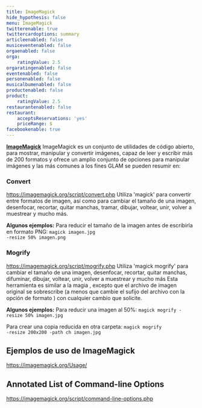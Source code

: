```yaml
---
title: ImageMagick
hide_hypothesis: false
menu: ImageMagick
twitterenable: true
twittercardoptions: summary
articleenabled: false
musiceventenabled: false
orgaenabled: false
orga:
    ratingValue: 2.5
orgaratingenabled: false
eventenabled: false
personenabled: false
musicalbumenabled: false
productenabled: false
product:
    ratingValue: 2.5
restaurantenabled: false
restaurant:
    acceptsReservations: 'yes'
    priceRange: $
facebookenable: true
---
```


**[ImageMagick](https://imagemagick.org/)**
ImageMagick es un conjunto de utilidades de código abierto, para mostrar, manipular y convertir imágenes, capaz de leer y escribir más de 200 formatos y ofrece un amplio conjunto de opciones para manipular imágenes y las más comunes a los fines GLAM se pueden resumir en:

### Convert
https://imagemagick.org/script/convert.php
Utiliza 'magick' para convertir entre formatos de imagen, así como para cambiar el tamaño de una imagen, desenfocar, recortar, quitar manchas, tramar, dibujar, voltear, unir, volver a muestrear y mucho más.

**Algunos ejemplos:**
Para reducir el tamaño de la imagen antes de escribirla en formato PNG:
<code>magick imagen.jpg -resize 50% imagen.png</code>


### Mogrify
https://imagemagick.org/script/mogrify.php
Utiliza 'magick mogrify' para cambiar el tamaño de una imagen, desenfocar, recortar, quitar manchas, difuminar, dibujar, voltear, unir, volver a muestrear y mucho más
Esta herramienta es similar a la magia , excepto que el archivo de imagen original se sobrescribe (a menos que cambie el sufijo del archivo con la opción de formato ) con cualquier cambio que solicite.

**Algunos ejemplos:**
Para reducir una imagen al 50%:
<code>magick mogrify -resize 50% imagen.jpg</code>

Para crear una copia reducida en otra carpeta:
<code>magick mogrify -resize 200x200 -path ch imagen.jpg</code>


## Ejemplos de uso de ImageMagick
https://imagemagick.org/Usage/

## Annotated List of Command-line Options
https://imagemagick.org/script/command-line-options.php